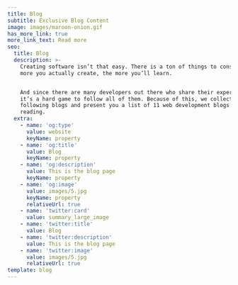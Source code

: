 ```yaml
---
title: Blog
subtitle: Exclusive Blog Content
image: images/maroon-onion.gif
has_more_link: true
more_link_text: Read more
seo:
  title: Blog
  description: >-
    Creating software isn’t that easy. There is a ton of things to consider. The
    more you actually create, the more you’ll learn.


    And since there are many developers out there who share their experience,
    it’s a hard game to follow all of them. Because of this, we collected the
    following blogs and present you a list of 11 web development blogs worth
    reading.
  extra:
    - name: 'og:type'
      value: website
      keyName: property
    - name: 'og:title'
      value: Blog
      keyName: property
    - name: 'og:description'
      value: This is the blog page
      keyName: property
    - name: 'og:image'
      value: images/5.jpg
      keyName: property
      relativeUrl: true
    - name: 'twitter:card'
      value: summary_large_image
    - name: 'twitter:title'
      value: Blog
    - name: 'twitter:description'
      value: This is the blog page
    - name: 'twitter:image'
      value: images/5.jpg
      relativeUrl: true
template: blog
---
```

